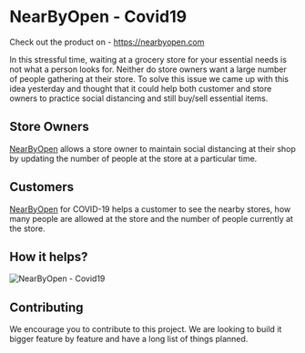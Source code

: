 # NearByOpen - Covid19

Check out the product on - https://nearbyopen.com

In this stressful time, waiting at a grocery store for your essential needs is not what a person looks for. Neither do store owners want a large number of people gathering at their store. To solve this issue we came up with this idea yesterday and thought that it could help both customer and store owners to practice social distancing and still buy/sell essential items.

Store Owners
------------

[NearByOpen](https://nearbyopen.com) allows a store owner to maintain social distancing at their shop by updating the number of people at the store at a particular time.

Customers
---------
[NearByOpen](https://nearbyopen.com) for COVID-19 helps a customer to see the nearby stores, how many people are allowed at the store and the number of people currently at the store.

How it helps?
-------------
![NearByOpen - Covid19](https://raw.githubusercontent.com/truethat-labs/social-distance-covid19/master/public/demo.gif)

Contributing
------------

We encourage you to contribute to this project. We are looking to build it bigger feature by feature and have a long list of things planned.
